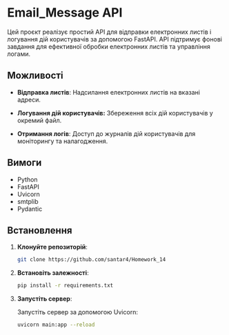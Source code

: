 # Email_Message API

Цей проєкт реалізує простий API для відправки електронних листів і логування дій користувачів за допомогою FastAPI. API підтримує фонові завдання для ефективної обробки електронних листів та управління логами.

## Можливості

- **Відправка листів**: Надсилання електронних листів на вказані адреси.

- **Логування дій користувачів:** Збереження всіх дій користувачів у окремий файл.

- **Отримання логів**: Доступ до журналів дій користувачів для моніторингу та налагодження.
## Вимоги

- Python 
- FastAPI
- Uvicorn
- smtplib 
- Pydantic

## Встановлення
1. **Клонуйте репозиторій**:



    ```bash
    git clone https://github.com/santar4/Homework_14
    
    ```

2. **Встановіть залежності**:



    ```bash
    pip install -r requirements.txt
    ```


3. **Запустіть сервер**:

    Запустіть сервер за допомогою Uvicorn:

    ```bash
    uvicorn main:app --reload
    ```
